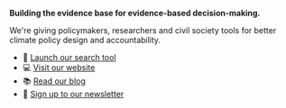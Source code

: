 **Building the evidence base for evidence-based decision-making.** 

We're giving policymakers, researchers and civil society tools for better climate policy design and accountability.

* 🔎 [Launch our search tool](https://app.climatepolicyradar.org/)
* 💻 [Visit our website](https://climatepolicyradar.org)
* 📚 [Read our blog](https://climatepolicyradar.org/latest)
* 📰 [Sign up to our newsletter](https://forms.gle/6MbeCsEDpCCExweZ8)
